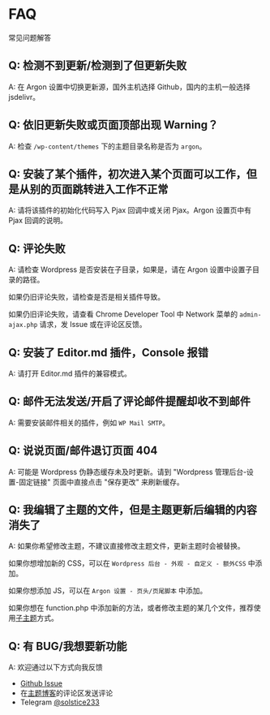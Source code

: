 # FAQ

常见问题解答

## Q: 检测不到更新/检测到了但更新失败

A: 在 Argon 设置中切换更新源，国外主机选择 Github，国内的主机一般选择 jsdelivr。

## Q: 依旧更新失败或页面顶部出现 Warning？

A: 检查 `/wp-content/themes` 下的主题目录名称是否为 `argon`。

## Q: 安装了某个插件，初次进入某个页面可以工作，但是从别的页面跳转进入工作不正常

A: 请将该插件的初始化代码写入 Pjax 回调中或关闭 Pjax。Argon 设置页中有 Pjax 回调的说明。

## Q: 评论失败

A: 请检查 Wordpress 是否安装在子目录，如果是，请在 Argon 设置中设置子目录的路径。

如果仍旧评论失败，请检查是否是相关插件导致。

如果仍旧评论失败，请查看 Chrome Developer Tool 中 Network 菜单的 `admin-ajax.php` 请求，发 Issue 或在评论区反馈。

## Q: 安装了 Editor.md 插件，Console 报错

A: 请打开 Editor.md 插件的兼容模式。

## Q: 邮件无法发送/开启了评论邮件提醒却收不到邮件

A: 需要安装邮件相关的插件，例如 `WP Mail SMTP`。

## Q: 说说页面/邮件退订页面 404

A: 可能是 Wordpress 伪静态缓存未及时更新。请到 "Wordpress 管理后台-设置-固定链接" 页面中直接点击 "保存更改" 来刷新缓存。

## Q: 我编辑了主题的文件，但是主题更新后编辑的内容消失了

A: 如果你希望修改主题，不建议直接修改主题文件，更新主题时会被替换。

如果你想增加新的 CSS，可以在 `Wordpress 后台 - 外观 - 自定义 - 额外CSS` 中添加。

如果你想添加 JS，可以在 `Argon 设置 - 页头/页尾脚本` 中添加。

如果你想在 function.php 中添加新的方法，或者修改主题的某几个文件，推荐使用[子主题](https://codex.wordpress.org/zh-cn:子主题)方式。

## Q: 有 BUG/我想要新功能

A: 欢迎通过以下方式向我反馈

- [Github Issue](https://github.com/solstice23/argon-theme/issues/new)
- 在[主题博客](https://solstice23.top/archives/746)的评论区发送评论
- Telegram [@solstice233](https://t.me/solstice233)
